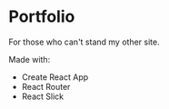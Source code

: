 # Portfolio
For those who can't stand my other site.

Made with:
- Create React App
- React Router
- React Slick
